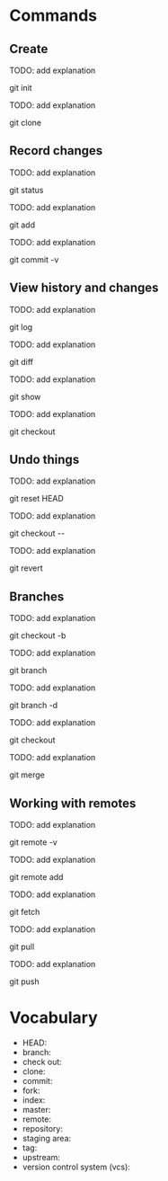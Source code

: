 # Commands

## Create

TODO: add explanation

  git init

TODO: add explanation

  git clone


## Record changes

TODO: add explanation

  git status

TODO: add explanation

  git add

TODO: add explanation

  git commit -v


## View history and changes

TODO: add explanation

  git log

TODO: add explanation

  git diff

TODO: add explanation

  git show

TODO: add explanation

  git checkout


## Undo things

TODO: add explanation

  git reset HEAD

TODO: add explanation

  git checkout --

TODO: add explanation

  git revert


## Branches

TODO: add explanation

  git checkout -b

TODO: add explanation

  git branch

TODO: add explanation

  git branch -d

TODO: add explanation

  git checkout

TODO: add explanation

  git merge


## Working with remotes

TODO: add explanation

  git remote -v

TODO: add explanation

  git remote add

TODO: add explanation

  git fetch

TODO: add explanation

  git pull

TODO: add explanation

  git push


# Vocabulary

* HEAD:
* branch:
* check out:
* clone:
* commit:
* fork:
* index:
* master:
* remote:
* repository:
* staging area:
* tag:
* upstream:
* version control system (vcs):
